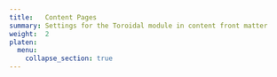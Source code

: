 ```yaml
---
title:   Content Pages
summary: Settings for the Toroidal module in content front matter
weight:  2
platen:
  menu:
    collapse_section: true
---
```

